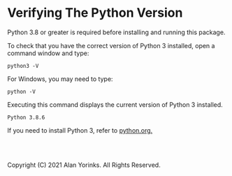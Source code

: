 # Verifying The Python Version

Python 3.8 or greater is required before installing and running this package.

To check that you have the correct version of Python 3 installed,
open a command window and type:

```
python3 -V
```

For Windows, you may need to type:

```
python -V
```

Executing this command displays the current version of Python 3 installed.

```
Python 3.8.6
```

If you need to install Python 3, refer to [python.org.](https://www.python.org/)


<br>
<br>


Copyright (C) 2021 Alan Yorinks. All Rights Reserved.

